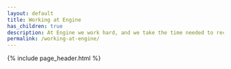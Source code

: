 ```yaml
---
layout: default
title: Working at Engine
has_children: true
description: At Engine we work hard, and we take the time needed to recharge and find ourselves. Here you will find our policies for work, time off, and conduct.
permalink: /working-at-engine/
---
```


{% include page_header.html %}
